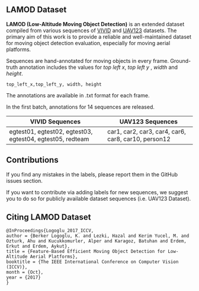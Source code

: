 ## LAMOD Dataset
**LAMOD (Low-Altitude Moving Object Detection)** is an extended dataset compiled from various sequences of [VIVID](http://vision.cse.psu.edu/data/vividEval/datasets/datasets.html) and [UAV123](https://ivul.kaust.edu.sa/Pages/pub-benchmark-simulator-uav.aspx) datasets.  The primary aim of this work is to provide a reliable and well-maintained dataset for moving object detection evaluation, especially for moving aerial platforms.

Sequences are hand-annotated for moving objects in every frame.
Ground-truth annotation includes the values for *top left x*, *top left y* , *width* and *height*.
```shell
top_left_x,top_left_y, width, height
```
The annotations are available in .txt format for each frame.

In the first batch, annotations for 14 sequences are released. 


| VIVID Sequences  | UAV123 Sequences |
| ------------- | ------------- |
| egtest01, egtest02, egtest03, egtest04, egtest05, redteam| car1, car2, car3, car4, car6, car8, car10, person12|


## Contributions
If you find any mistakes in the labels, please report them in the GitHub issues section.

If you want to contribute via adding labels for new sequences, we suggest you to do so for publicly available dataset sequences (i.e. UAV123 Dataset).

## Citing LAMOD Dataset
```shell
@InProceedings{Logoglu_2017_ICCV,
author = {Berker Logoglu, K. and Lezki, Hazal and Kerim Yucel, M. and Ozturk, Ahu and Kucukkomurler, Alper and Karagoz, Batuhan and Erdem, Erkut and Erdem, Aykut},
title = {Feature-Based Efficient Moving Object Detection for Low-Altitude Aerial Platforms},
booktitle = {The IEEE International Conference on Computer Vision (ICCV)},
month = {Oct},
year = {2017}
}
```
